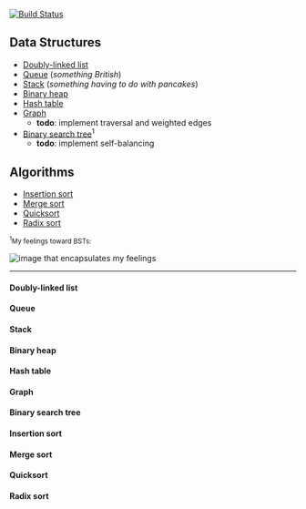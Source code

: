 [![Build Status](https://travis-ci.org/tsnaomi/data-structures.png?branch=master)](https://travis-ci.org/tsnaomi/data-structures)

## Data Structures
- [Doubly-linked list](#doubly-linked-list)
- [Queue](#queue) (*something British*)
- [Stack](#stack) (*something having to do with pancakes*)
- [Binary heap](#binary-heap)
- [Hash table](#hash-table)
- [Graph](#graph) 
    - **todo**: implement traversal and weighted edges
- [Binary search tree](#binary-search-tree)<sup>1</sup>
    - **todo**: implement self-balancing

## Algorithms
- [Insertion sort](#insertion-sort)
- [Merge sort](#merge-sort)
- [Quicksort](#quicksort)
- [Radix sort](#radix-sort)

<sub><sup>1</sup>My feelings toward BSTs:</sub>

![image that encapsulates my feelings](http://tsnaomi.net/images/bst.png)

--------

#### Doubly-linked list

#### Queue

#### Stack

#### Binary heap

#### Hash table

#### Graph

#### Binary search tree

#### Insertion sort

#### Merge sort

#### Quicksort

#### Radix sort
